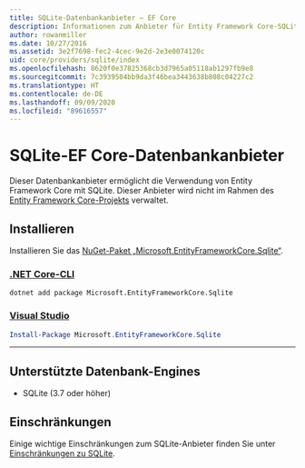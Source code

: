 ```yaml
---
title: SQLite-Datenbankanbieter – EF Core
description: Informationen zum Anbieter für Entity Framework Core-SQLite-Datenbanken
author: rowanmiller
ms.date: 10/27/2016
ms.assetid: 3e2f7698-fec2-4cec-9e2d-2e3e0074120c
uid: core/providers/sqlite/index
ms.openlocfilehash: 8620f0e37825368cb3d7965a05118ab1297fb9e8
ms.sourcegitcommit: 7c3939504bb9da3f46bea3443638b808c04227c2
ms.translationtype: HT
ms.contentlocale: de-DE
ms.lasthandoff: 09/09/2020
ms.locfileid: "89616557"
---
```

# <a name="sqlite-ef-core-database-provider"></a>SQLite-EF Core-Datenbankanbieter

Dieser Datenbankanbieter ermöglicht die Verwendung von Entity Framework Core mit SQLite. Dieser Anbieter wird nicht im Rahmen des [Entity Framework Core-Projekts](https://github.com/aspnet/EntityFrameworkCore) verwaltet.

## <a name="install"></a>Installieren

Installieren Sie das [NuGet-Paket „Microsoft.EntityFrameworkCore.Sqlite“](https://www.nuget.org/packages/Microsoft.EntityFrameworkCore.Sqlite/).

### <a name="net-core-cli"></a>[.NET Core-CLI](#tab/dotnet-core-cli)

```dotnetcli
dotnet add package Microsoft.EntityFrameworkCore.Sqlite
```

### <a name="visual-studio"></a>[Visual Studio](#tab/vs)

``` powershell
Install-Package Microsoft.EntityFrameworkCore.Sqlite
```

***

## <a name="supported-database-engines"></a>Unterstützte Datenbank-Engines

* SQLite (3.7 oder höher)

## <a name="limitations"></a>Einschränkungen

Einige wichtige Einschränkungen zum SQLite-Anbieter finden Sie unter [Einschränkungen zu SQLite](xref:core/providers/sqlite/limitations).
